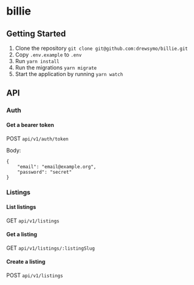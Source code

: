# billie

## Getting Started

1. Clone the repository `git clone git@github.com:drewsymo/billie.git`
2. Copy `.env.example` to `.env`
3. Run `yarn install`
4. Run the migrations `yarn migrate`
5. Start the application by running `yarn watch`

## API

### Auth

#### Get a bearer token

POST `api/v1/auth/token`

Body:

```
{
    "email": "email@example.org",
    "password": "secret"
}
```

### Listings

#### List listings

GET `api/v1/listings`

#### Get a listing

GET `api/v1/listings/:listingSlug`

#### Create a listing

POST `api/v1/listings`
